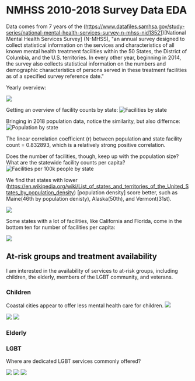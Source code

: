# NMHSS 2010-2018 Survey Data EDA


Data comes from 7 years of the (https://www.datafiles.samhsa.gov/study-series/national-mental-health-services-survey-n-mhss-nid13521)[National Mental Health Services Survey] (N-MHSS), "an annual survey designed to collect statistical information on the services and characteristics of all known mental health treatment facilities within the 50 States, the District of Columbia, and the U.S. territories. In every other year, beginning in 2014, the survey also collects statistical information on the numbers and demographic characteristics of persons served in these treatment facilities as of a specified survey reference date."


Yearly overview:

<img src="/images/totalresponses.jpeg">


Getting an overview of facility counts by state:
![Facilities by state](/images/facByState.jpeg)

Bringing in 2018 population data, notice the similarity, but also differnce:
![Population by state](/images/popByState.jpeg)

The linear correlation coefficient (r) between population and state facility count = 0.832893,
which is a relatively strong positive correlation.

Does the number of facilities, though, keep up with the population size? What are the statewide facility counts per capita?
![Facilities per 100k people by state](/images/facPerCapitaByState.jpeg)

We find that states with lower (https://en.wikipedia.org/wiki/List_of_states_and_territories_of_the_United_States_by_population_density) [population density] score better, such as Maine(46th by population denisty), Alaska(50th), and Vermont(31st).

<img src="/images/topten1.jpeg">


Some states with a lot of facilities, like California and Florida, come in the bottom ten for number of facilities per capita:

<img src="/images/bottomten1.jpeg">



## At-risk groups and treatment availability 

I am interested in the availability of services to at-risk groups, including children, the elderly, members of the LGBT community, and veterans.



### Children

Coastal cities appear to offer less mental health care for children.
<img src="/images/child_h.jpeg">

<img src="/images/child_l.jpeg">

<img src="/images/child_by_state.jpeg">




### Elderly




### LGBT

Where are dedicated LGBT services commonly offered?


<img src="/images/lgbt_h.jpeg">

<img src="/images/lgbt_l.jpeg">

<img src="/images/lgbt_by_state.jpeg">


### 

